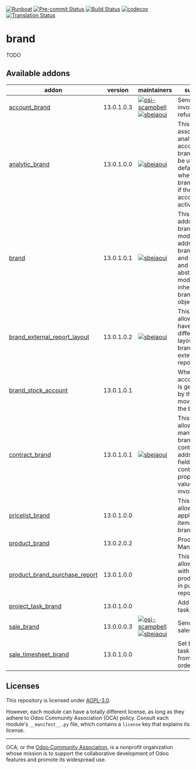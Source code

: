 
[![Runboat](https://img.shields.io/badge/runboat-Try%20me-875A7B.png)](https://runboat.odoo-community.org/builds?repo=OCA/brand&target_branch=13.0)
[![Pre-commit Status](https://github.com/OCA/brand/actions/workflows/pre-commit.yml/badge.svg?branch=13.0)](https://github.com/OCA/brand/actions/workflows/pre-commit.yml?query=branch%3A13.0)
[![Build Status](https://github.com/OCA/brand/actions/workflows/test.yml/badge.svg?branch=13.0)](https://github.com/OCA/brand/actions/workflows/test.yml?query=branch%3A13.0)
[![codecov](https://codecov.io/gh/OCA/brand/branch/13.0/graph/badge.svg)](https://codecov.io/gh/OCA/brand)
[![Translation Status](https://translation.odoo-community.org/widgets/brand-13-0/-/svg-badge.svg)](https://translation.odoo-community.org/engage/brand-13-0/?utm_source=widget)

<!-- /!\ do not modify above this line -->

# brand

TODO

<!-- /!\ do not modify below this line -->

<!-- prettier-ignore-start -->

[//]: # (addons)

Available addons
----------------
addon | version | maintainers | summary
--- | --- | --- | ---
[account_brand](account_brand/) | 13.0.1.0.3 | [![osi-scampbell](https://github.com/osi-scampbell.png?size=30px)](https://github.com/osi-scampbell) [![sbejaoui](https://github.com/sbejaoui.png?size=30px)](https://github.com/sbejaoui) | Send branded invoices and refunds
[analytic_brand](analytic_brand/) | 13.0.1.0.0 | [![sbejaoui](https://github.com/sbejaoui.png?size=30px)](https://github.com/sbejaoui) | This addon associate an analytic account to a brand that will be used as a default value where the brand is used if the analytic accounting is activated
[brand](brand/) | 13.0.1.0.1 | [![sbejaoui](https://github.com/sbejaoui.png?size=30px)](https://github.com/sbejaoui) | This is a base addon for brand modules. It adds the brand object and its menu and define an abstract model to be inherited from branded objects
[brand_external_report_layout](brand_external_report_layout/) | 13.0.1.0.2 | [![sbejaoui](https://github.com/sbejaoui.png?size=30px)](https://github.com/sbejaoui) | This module allows you to have a different layout by brand for your external reports.
[brand_stock_account](brand_stock_account/) | 13.0.1.0.1 |  | When the account entry is generated by the stock move, fill also the brand.
[contract_brand](contract_brand/) | 13.0.1.0.1 | [![sbejaoui](https://github.com/sbejaoui.png?size=30px)](https://github.com/sbejaoui) | This module allows you to manage branded contracts. It adds a brand field on the contract and propagate the value on the invoices.
[pricelist_brand](pricelist_brand/) | 13.0.1.0.0 |  | This module allows to apply pricelist items on brand
[product_brand](product_brand/) | 13.0.2.0.2 |  | Product Brand Manager
[product_brand_purchase_report](product_brand_purchase_report/) | 13.0.1.0.0 |  | This module allows to work with product_brand in purchase reports.
[project_task_brand](project_task_brand/) | 13.0.1.0.0 |  | Add Brand on tasks
[sale_brand](sale_brand/) | 13.0.0.0.3 | [![osi-scampbell](https://github.com/osi-scampbell.png?size=30px)](https://github.com/osi-scampbell) [![sbejaoui](https://github.com/sbejaoui.png?size=30px)](https://github.com/sbejaoui) | Send branded sales orders
[sale_timesheet_brand](sale_timesheet_brand/) | 13.0.1.0.0 |  | Set brand on tasks created from sale order

[//]: # (end addons)

<!-- prettier-ignore-end -->

## Licenses

This repository is licensed under [AGPL-3.0](LICENSE).

However, each module can have a totally different license, as long as they adhere to Odoo Community Association (OCA)
policy. Consult each module's `__manifest__.py` file, which contains a `license` key
that explains its license.

----
OCA, or the [Odoo Community Association](http://odoo-community.org/), is a nonprofit
organization whose mission is to support the collaborative development of Odoo features
and promote its widespread use.
